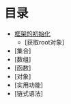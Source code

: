 # 目录
+ [框架的初始化](https://github.com/Jerry1562/-undercsorejs-note/blob/master/note/init/introduction.md)
   + [获取root对象]
+ [集合]
+ [数组]
+ [函数]
+ [对象]
+ [实用功能]
+ [链式语法]
